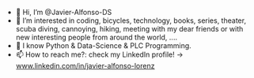 - 👋 Hi, I’m @Javier-Alfonso-DS
- 👀 I’m interested in coding, bicycles, technology, books, series, theater, scuba diving, cannoying, hiking, meeting with my dear friends or with new interesting people from around the world, ....
- 🌱 I know Python & Data-Science & PLC Programming.
- 📫 How to reach me?: check my LinkedIn profile! -> www.linkedin.com/in/javier-alfonso-lorenz

<!---
Javier-Alfonso-DS/Javier-Alfonso-DS is a ✨ special ✨ repository because its `README.md` (this file) appears on your GitHub profile.
You can click the Preview link to take a look at your changes.
--->
